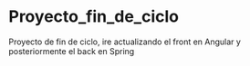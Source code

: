 # Proyecto_fin_de_ciclo
Proyecto de fin de ciclo, ire actualizando el front en Angular y posteriormente el back en Spring
